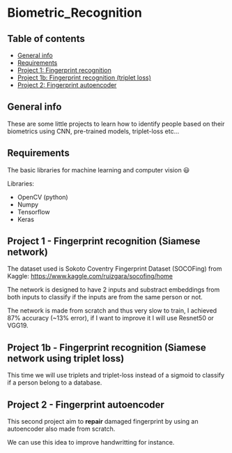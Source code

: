 # Biometric_Recognition

## Table of contents
* [General info](#general-info)
* [Requirements](#requirements)
* [Project 1: Fingerprint recognition](#Project-1---Fingerprint-recognition-(Siamese-network))
* [Project 1b: Fingerprint recognition (triplet loss)](#Project-1b---Fingerprint-recognition-(Siamese-network-using-triplet-loss))
* [Project 2: Fingerprint autoencoder](#Project-2---Fingerprint-autoencoder)

## General info
These are some little projects to learn how to identify people based on their biometrics using CNN, pre-trained models, triplet-loss etc...

## Requirements

The basic libraries for machine learning and computer vision 😃

Libraries:
* OpenCV (python)
* Numpy
* Tensorflow
* Keras

## Project 1 - Fingerprint recognition (Siamese network)

The dataset used is Sokoto Coventry Fingerprint Dataset (SOCOFing) from Kaggle: https://www.kaggle.com/ruizgara/socofing/home

The network is designed to have 2 inputs and substract embeddings from both inputs to classify if the inputs are from the same person or not.

The network is made from scratch and thus very slow to train, I achieved 87% accuracy (~13% error), if I want to improve it I will use Resnet50 or VGG19.

## Project 1b - Fingerprint recognition (Siamese network using triplet loss)

This time we will use triplets and triplet-loss instead of a sigmoid to classify if a person belong to a database.

## Project 2 - Fingerprint autoencoder

This second project aim to **repair** damaged fingerprint by using an autoencoder also made from scratch.

We can use this idea to improve handwritting for instance.
